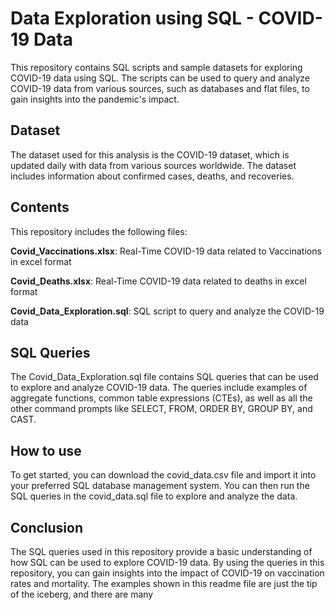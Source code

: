 # Data Exploration using SQL - COVID-19 Data
This repository contains SQL scripts and sample datasets for exploring COVID-19 data using SQL. The scripts can be used to query and analyze COVID-19 data from various sources, such as databases and flat files, to gain insights into the pandemic's impact.

## Dataset
The dataset used for this analysis is the COVID-19 dataset, which is updated daily with data from various sources worldwide. The dataset includes information about confirmed cases, deaths, and recoveries.

## Contents
This repository includes the following files:

**Covid_Vaccinations.xlsx**: Real-Time COVID-19 data related to Vaccinations in excel format

**Covid_Deaths.xlsx**: Real-Time COVID-19 data related to deaths in excel format

**Covid_Data_Exploration.sql**:  SQL script to query and analyze the COVID-19 data

## SQL Queries
The Covid_Data_Exploration.sql file contains SQL queries that can be used to explore and analyze COVID-19 data. The queries include examples of aggregate functions, common table expressions (CTEs), as well as all the other command prompts like SELECT, FROM, ORDER BY, GROUP BY, and CAST.

## How to use
To get started, you can download the covid_data.csv file and import it into your preferred SQL database management system. You can then run the SQL queries in the covid_data.sql file to explore and analyze the data.

## Conclusion

The SQL queries used in this repository provide a basic understanding of how SQL can be used to explore COVID-19 data. By using the queries in this repository, you can gain insights into the impact of COVID-19 on vaccination rates and mortality. The examples shown in this readme file are just the tip of the iceberg, and there are many
